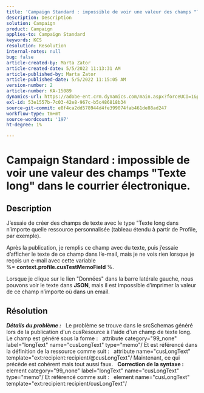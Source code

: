 ```yaml
---
title: 'Campaign Standard : impossible de voir une valeur des champs "Texte long" dans le courrier électronique.'
description: Description
solution: Campaign
product: Campaign
applies-to: Campaign Standard
keywords: KCS
resolution: Resolution
internal-notes: null
bug: false
article-created-by: Marta Zator
article-created-date: 5/5/2022 11:13:31 AM
article-published-by: Marta Zator
article-published-date: 5/5/2022 11:15:05 AM
version-number: 2
article-number: KA-15089
dynamics-url: https://adobe-ent.crm.dynamics.com/main.aspx?forceUCI=1&pagetype=entityrecord&etn=knowledgearticle&id=b6827162-64cc-ec11-a7b5-6045bd00dbbc
exl-id: 53e1557b-7c03-42e8-967c-b5c486818b34
source-git-commit: e8f4ca2dd578944d4fe399074fab461de88ad247
workflow-type: tm+mt
source-wordcount: '197'
ht-degree: 1%

---
```


# Campaign Standard : impossible de voir une valeur des champs &quot;Texte long&quot; dans le courrier électronique.

## Description


J’essaie de créer des champs de texte avec le type &quot;Texte long dans n’importe quelle ressource personnalisée (tableau étendu à partir de Profile, par exemple).

Après la publication, je remplis ce champ avec du texte, puis j’essaie d’afficher le texte de ce champ dans l’e-mail, mais je ne vois rien lorsque je reçois un e-mail avec cette variable %= <b>context.profile.cusTestMemoField</b> %.

Lorsque je clique sur le lien &quot;Données&quot; dans la barre latérale gauche, nous pouvons voir le texte dans <b>JSON</b>, mais il est impossible d’imprimer la valeur de ce champ n’importe où dans un email.


## Résolution


<b>*Détails du problème :</b>*
 
Le problème se trouve dans le srcSchemas généré lors de la publication d&#39;un cusResource à l&#39;aide d&#39;un champ de texte long.
 
Le champ est généré sous la forme :   attribute category=&quot;99_none&quot; label=&quot;longText&quot; name=&quot;cusLongText&quot; type=&quot;memo&quot;/ Et est référencé dans la définition de la ressource comme suit :   attribute name=&quot;cusLongText&quot; template=&quot;ext:recipient:recipient/@cusLongText&quot;/ Maintenant, ce qui précède est cohérent mais tout aussi faux.
 
<b>Correction de la syntaxe :</b>
 
element category=&quot;99_none&quot; label=&quot;longText&quot; name=&quot;cusLongText&quot; type=&quot;memo&quot;/ Et référencé comme suit :   element name=&quot;cusLongText&quot; template=&quot;ext:recipient:recipient/cusLongText&quot;/
